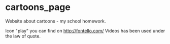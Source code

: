 # cartoons_page
Website about cartoons - my school homework.

Icon "play" you can find on http://fontello.com/ 
Videos has been used under the law of quote.
